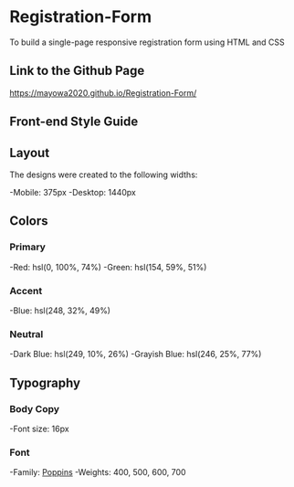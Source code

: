 # Registration-Form

To build a single-page responsive registration form using HTML and CSS

## Link to the Github Page

<https://mayowa2020.github.io/Registration-Form/>

## Front-end Style Guide

## Layout

The designs were created to the following widths:

-Mobile: 375px
-Desktop: 1440px

## Colors

### Primary

-Red: hsl(0, 100%, 74%)
-Green: hsl(154, 59%, 51%)

### Accent

-Blue: hsl(248, 32%, 49%)

### Neutral

-Dark Blue: hsl(249, 10%, 26%)
-Grayish Blue: hsl(246, 25%, 77%)

## Typography

### Body Copy

-Font size: 16px

### Font

-Family: [Poppins](https://fonts.google.com/specimen/Poppins)
-Weights: 400, 500, 600, 700
